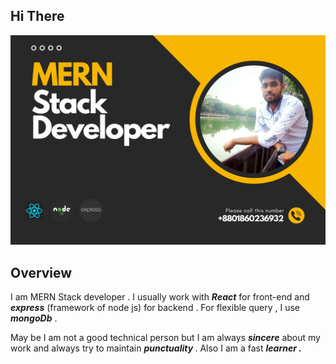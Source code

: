 ## Hi There

![The San Juan Mountains are beautiful!](/images/banner.png "San Juan Mountains")
 

 ## Overview

 <p>
  I am MERN Stack developer . I usually work with <em><strong>React</strong></em> for front-end and <em><strong>express</strong></em> (framework of node js) for backend . For flexible query , I use <em><strong>mongoDb</strong></em> .

  May be I am not a good technical person but I am always <em><strong>sincere</strong></em>  about my work and always try to maintain <em><strong> punctuality </strong></em>. Also I am a fast <em><strong>learner . 
 </p>